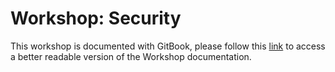 # Workshop: Security

This workshop is documented with GitBook, please follow this [link](https://ibm-developer.gitbook.io/cloud-native-starter-security/) to access a better readable version of the Workshop documentation.
